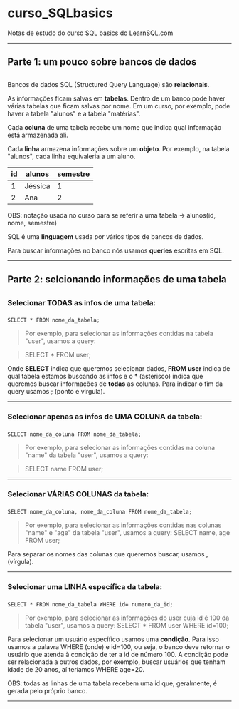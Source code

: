 # curso_SQLbasics
Notas de estudo do curso SQL basics do LearnSQL.com
***
## Parte 1: um pouco sobre bancos de dados <h2>

Bancos de dados SQL (Structured Query Language) são **relacionais**.

As informações ficam salvas em **tabelas**. Dentro de um banco pode haver várias tabelas que ficam salvas por nome. Em um curso, por exemplo, pode haver a tabela "alunos" e a tabela "matérias".

Cada **coluna** de uma tabela recebe um nome que indica qual informação está armazenada ali. 

Cada **linha** armazena informações sobre um **objeto**. Por exemplo, na tabela "alunos", cada linha equivaleria a um aluno. 

id   | alunos | semestre
--------- | ------ | -------
1 | Jéssica | 1
2 | Ana | 2

OBS: notação usada no curso para se referir a uma tabela -> alunos(id, nome, semestre)

SQL é uma **linguagem** usada por vários tipos de bancos de dados.

Para buscar informações no banco nós usamos **queries** escritas em SQL. 
********
## Parte 2: selcionando informações de uma tabela <h2>

### Selecionar TODAS as infos de uma tabela: <h3>

``` SELECT * FROM nome_da_tabela; ```

> Por exemplo, para selecionar as informações contidas na tabela "user", usamos a query:

> SELECT * FROM user; 

Onde **SELECT** indica que queremos selecionar dados, **FROM user** indica de qual tabela estamos buscando as infos e o * (asterisco) indica que queremos buscar informações de **todas** as colunas. Para indicar o fim da query usamos ; (ponto e vírgula). 

*********

### Selecionar apenas as infos de UMA COLUNA da tabela: <h3>

``` SELECT nome_da_coluna FROM nome_da_tabela; ```

> Por exemplo, para selecionar as informações contidas na coluna "name" da tabela "user", usamos a query:

> SELECT name FROM user;

**********

### Selecionar VÁRIAS COLUNAS da tabela: <h3>

``` SELECT nome_da_coluna, nome_da_coluna FROM nome_da_tabela; ```

> Por exemplo, para selecionar as informações contidas nas colunas "name" e "age" da tabela "user", usamos a query:
> SELECT name, age FROM user;

Para separar os nomes das colunas que queremos buscar, usamos , (vírgula).

********

### Selecionar uma LINHA específica da tabela: <h3>

``` SELECT * FROM nome_da_tabela WHERE id= numero_da_id; ```

> Por exemplo, para selecionar as informações do user cuja id é 100 da tabela "user", usamos a query:
> SELECT * FROM user WHERE id=100;

Para selecionar um usuário específico usamos uma **condição**. Para isso usamos a palavra WHERE (onde) e id=100, ou seja, o banco deve retornar o usuário que atenda à condição de ter a id de número 100. A condição pode ser relacionada a outros dados, por exemplo, buscar usuários que tenham idade de 20 anos, aí teríamos WHERE age=20. 

OBS: todas as linhas de uma tabela recebem uma id que, geralmente, é gerada pelo próprio banco. 

*********















